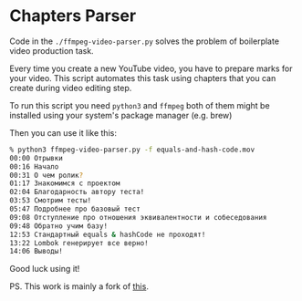 # Chapters Parser

Code in the `./ffmpeg-video-parser.py` solves the problem of boilerplate video production task.

Every time you create a new YouTube video, you have to prepare marks for your video. This script automates this task using chapters that you can create during video editing step.

To run this script you need `python3` and `ffmpeg` both of them might be installed using your system's package manager (e.g. brew)


Then you can use it like this: 

```bash
% python3 ffmpeg-video-parser.py -f equals-and-hash-code.mov
00:00 Отрывки
00:16 Начало
00:31 О чем ролик?
01:17 Знакомимся с проектом
02:04 Благодарность автору теста!
03:53 Смотрим тесты!
05:47 Подробнее про базовый тест
09:08 Отступление про отношения эквивалентности и собеседования
09:48 Обратно учим базу!
12:53 Стандартный equals & hashCode не проходят! 
13:22 Lombok генерирует все верно!
14:06 Выводы!
```

Good luck using it! 

PS. This work is mainly a fork of [this](https://gist.github.com/dcondrey/469e2850e7f88ac198e8c3ff111bda7c).
